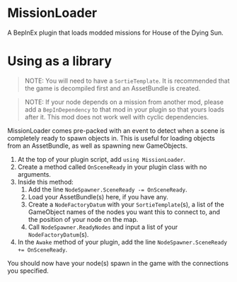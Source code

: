 # MissionLoader
A BepInEx plugin that loads modded missions for House of the Dying Sun.
# Using as a library
> NOTE: You will need to have a `SortieTemplate`. It is recommended that the game is decompiled first and an AssetBundle is created.

> NOTE: If your node depends on a mission from another mod, please add a `BepInDependency` to that mod in your plugin so that yours loads after it. This mod does not work well with cyclic dependencies.

MissionLoader comes pre-packed with an event to detect when a scene is completely ready to spawn objects in. This is useful for loading objects from an AssetBundle, as well as spawning new GameObjects.
1. At the top of your plugin script, add `using MissionLoader`.
2. Create a method called `OnSceneReady` in your plugin class with no arguments.
3. Inside this method:
	1. Add the line `NodeSpawner.SceneReady -= OnSceneReady`.
	2. Load your AssetBundle(s) here, if you have any.
	3. Create a `NodeFactoryDatum` with your `SortieTemplate`(s), a list of the GameObject names of the nodes you want this to connect to, and the position of your node on the map.
	4. Call `NodeSpawner.ReadyNodes` and input a list of your `NodeFactoryDatum`(s).
4. In the `Awake` method of your plugin, add the line `NodeSpawner.SceneReady += OnSceneReady`.

You should now have your node(s) spawn in the game with the connections you specified.